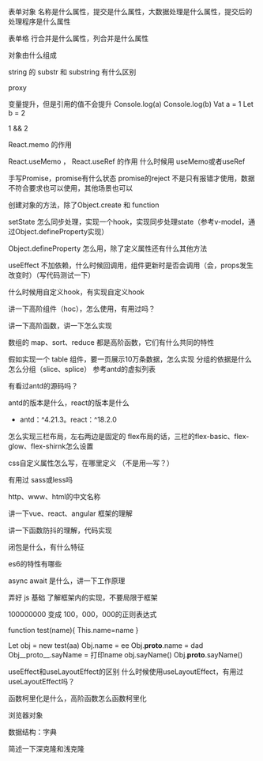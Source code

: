 表单对象 名称是什么属性，提交是什么属性，大数据处理是什么属性，提交后的处理程序是什么属性

表单格 行合并是什么属性，列合并是什么属性

对象由什么组成

string 的 substr 和 substring 有什么区别

proxy

变量提升，但是引用的值不会提升
Console.log(a)
Console.log(b)
Vat a = 1
Let b = 2

1 && 2

React.memo 的作用

React.useMemo ， React.useRef 的作用
什么时候用 useMemo或者useRef

手写Promise，promise有什么状态
promise的reject 不是只有报错才使用，数据不符合要求也可以使用，其他场景也可以

创建对象的方法，除了Object.create 和 function

setState 怎么同步处理，实现一个hook，实现同步处理state（参考v-model，通过Object.defineProperty实现）

Object.defineProperty 怎么用，除了定义属性还有什么其他方法

useEffect 不加依赖，什么时候回调用，组件更新时是否会调用（会，props发生改变时）（写代码测试一下）

什么时候用自定义hook，有实现自定义hook

讲一下高阶组件（hoc），怎么使用，有用过吗？

讲一下高阶函数，讲一下怎么实现

数组的 map、sort、reduce 都是高阶函数，它们有什么共同的特性

假如实现一个 table 组件，要一页展示10万条数据，怎么实现
分组的依据是什么
怎么分组（slice、splice）
参考antd的虚拟列表

有看过antd的源码吗？

antd的版本是什么，react的版本是什么
- antd：^4.21.3。react：^18.2.0

怎么实现三栏布局，左右两边是固定的
flex布局的话，三栏的flex-basic、flex-glow、flex-shirnk怎么设置

css自定义属性怎么写，在哪里定义
（不是用—写？）

有用过 sass或less吗

http、www、html的中文名称

讲一下vue、react、angular 框架的理解

讲一下函数防抖的理解，代码实现

闭包是什么，有什么特征

es6的特性有哪些

async await 是什么，讲一下工作原理

弄好 js 基础
了解框架内的实现，不要局限于框架

100000000 变成 100，000，000的正则表达式

function test(name){
This.name=name
}

Let obj = new test(aa)
Obj.name = ee
Obj.__proto__.name = dad
Obj__proto__.sayName = 打印name
obj.sayName()
Obj.__proto__.sayName()

useEffect和useLayoutEffect的区别
什么时候使用useLayoutEffect，有用过useLayoutEffect吗？

函数柯里化是什么，高阶函数怎么函数柯里化

浏览器对象

数据结构：字典

简述一下深克隆和浅克隆